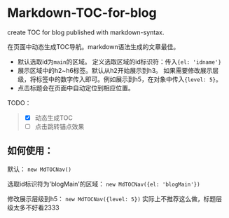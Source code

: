 # Markdown-TOC-for-blog
create TOC for blog published with markdown-syntax.

在页面中动态生成TOC导航。markdown语法生成的文章最佳。

- 默认选取id为`main`的区域。
定义选取区域的id标识符：传入`{el: 'idname'}`
- 展示区域中的h2~h6标签。默认从h2开始展示到h3。
如果需要修改展示层级，将标签中的数字传入即可。例如展示到h5，在对象中传入`{level: 5}`。
- 点击标题会在页面中自动定位到相应位置。


TODO：
> - [x] 动态生成TOC
> - [ ] 点击跳转锚点效果

## 如何使用：

默认：
`new MdTOCNav()`

选取id标识符为'blogMain'的区域：
`new MdTOCNav({el: 'blogMain'})`

修改展示层级到h5：
`new MdTOCNav({level: 5})`
实际上不推荐这么做，标题层级太多不好看2333


